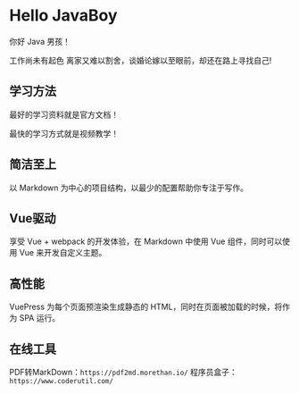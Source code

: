 # Hello JavaBoy

你好 Java 男孩！

 工作尚未有起色 离家又难以割舍，谈婚论嫁以至眼前，却还在路上寻找自己!

## 学习方法
最好的学习资料就是官方文档！

最快的学习方式就是视频教学！



## 简洁至上
以 Markdown 为中心的项目结构，以最少的配置帮助你专注于写作。

## Vue驱动
享受 Vue + webpack 的开发体验，在 Markdown 中使用 Vue 组件，同时可以使用 Vue 来开发自定义主题。

## 高性能
VuePress 为每个页面预渲染生成静态的 HTML，同时在页面被加载的时候，将作为 SPA 运行。

## 在线工具

PDF转MarkDown：`https://pdf2md.morethan.io/`
程序员盒子：`https://www.coderutil.com/`